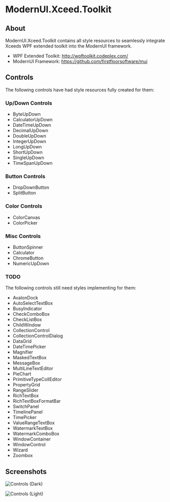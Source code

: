# ModernUI.Xceed.Toolkit

## About

ModernUI.Xceed.Toolkit contains all style resources to seamlessly integrate Xceeds WPF extended toolkit into the ModernUI framework.

 * WPF Extended Toolkit: http://wpftoolkit.codeplex.com/
 * ModernUI Framework: https://github.com/firstfloorsoftware/mui

## Controls

The following controls have had style resources fully created for them:

### Up/Down Controls

 * ByteUpDown
 * CalculatorUpDown
 * DateTimeUpDown
 * DecimalUpDown
 * DoubleUpDown
 * IntegerUpDown
 * LongUpDown
 * ShortUpDown
 * SingleUpDown
 * TimeSpanUpDown
 
### Button Controls

 * DropDownButton
 * SplitButton

### Color Controls

 * ColorCanvas
 * ColorPicker
 
### Misc Controls

 * ButtonSpinner
 * Calculator
 * ChromeButton
 * NumericUpDown

### TODO

The following controls still need styles implementing for them:

 * AvalonDock
 * AutoSelectTextBox
 * BusyIndicator
 * CheckComboBox
 * CheckListBox
 * ChildWindow
 * CollectionControl
 * CollectionControlDialog
 * DataGrid
 * DateTimePicker
 * Magnifier
 * MaskedTextBox
 * MessageBox
 * MultiLineTextEditor
 * PieChart
 * PrimitiveTypeCollEditor
 * PropertyGrid
 * RangeSlider
 * RichTextBox
 * RichTextBoxFormatBar
 * SwitchPanel
 * TimelinePanel
 * TimePicker
 * ValueRangeTextBox
 * WatermarkTextBox
 * WatermarkComboBox
 * WindowContainer
 * WindowControl
 * Wizard
 * Zoombox
 
## Screenshots

![Controls (Dark)](https://raw.githubusercontent.com/samoatesgames/mui.extended.toolkit/master/Screenshots/Dark-Example.png "Controls (Dark)")

![Controls (Light)](https://raw.githubusercontent.com/samoatesgames/mui.extended.toolkit/master/Screenshots/Light-Example.png "Controls (Light)")
